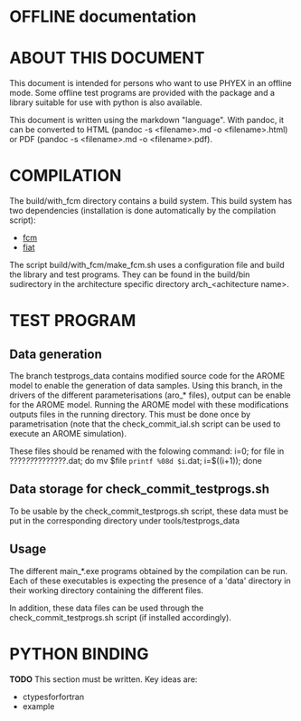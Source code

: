 # OFFLINE documentation

# ABOUT THIS DOCUMENT

This document is intended for persons who want to use PHYEX in an offline mode.
Some offline test programs are provided with the package and a library suitable for use with python is also available.

This document is written using the markdown "language". With pandoc, it can be converted to HTML (pandoc -s \<filename\>.md -o \<filename\>.html) or PDF (pandoc -s \<filename\>.md -o \<filename\>.pdf).

# COMPILATION

The build/with\_fcm directory contains a build system.
This build system has two dependencies (installation is done automatically by the compilation script):

  - [fcm](https://metomi.github.io/fcm/doc/user_guide/)
  - [fiat](https://github.com/ecmwf-ifs/fiat)

The script build/with\_fcm/make\_fcm.sh uses a configuration file and build the library and test programs.
They can be found in the build/bin sudirectory in the architecture specific directory arch\_\<achitecture name\>.

# TEST PROGRAM

## Data generation

The branch testprogs\_data contains modified source code for the AROME model to enable the generation of data samples.
Using this branch, in the drivers of the different parameterisations (aro\_\* files), output can be enable for the AROME model.
Running the AROME model with these modifications outputs files in the running directory.
This must be done once by parametrisation (note that the check\_commit\_ial.sh script can be used to execute an AROME simulation).

These files should be renamed with the folowing command:
i=0; for file in ????_??_????????.dat; do mv $file `printf %08d $i`.dat; i=$((i+1)); done

## Data storage for check\_commit\_testprogs.sh

To be usable by the check\_commit\_testprogs.sh script, these data must be put in the corresponding directory under tools/testprogs\_data

## Usage

The different main\_\*.exe programs obtained by the compilation can be run. Each of these executables is expecting the presence of a 'data' directory in their working directory containing the different files.

In addition, these data files can be used through the check\_commit\_testprogs.sh script (if installed accordingly).

# PYTHON BINDING

**TODO** This section must be written. Key ideas are:

  - ctypesforfortran
  - example
